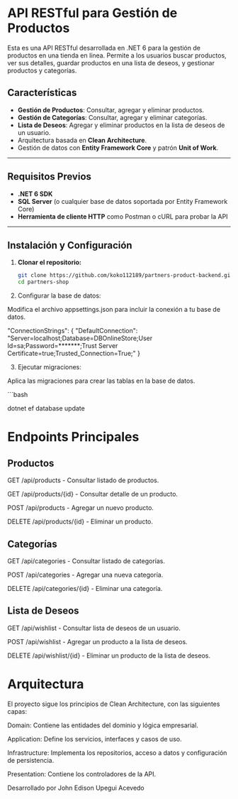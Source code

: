# API RESTful para Gestión de Productos
Esta es una API RESTful desarrollada en .NET 6 para la gestión de productos en una tienda en línea. Permite a los usuarios buscar productos, ver sus detalles, guardar productos en una lista de deseos, y gestionar productos y categorías.

## Características

- **Gestión de Productos**: Consultar, agregar y eliminar productos.
- **Gestión de Categorías**: Consultar, agregar y eliminar categorías.
- **Lista de Deseos**: Agregar y eliminar productos en la lista de deseos de un usuario.
- Arquitectura basada en **Clean Architecture**.
- Gestión de datos con **Entity Framework Core** y patrón **Unit of Work**.

---

## Requisitos Previos

- **.NET 6 SDK**
- **SQL Server** (o cualquier base de datos soportada por Entity Framework Core)
- **Herramienta de cliente HTTP** como Postman o cURL para probar la API

---

## Instalación y Configuración

1. **Clonar el repositorio:**

   ```bash
   git clone https://github.com/koko112189/partners-product-backend.git
   cd partners-shop

2. Configurar la base de datos:

Modifica el archivo appsettings.json para incluir la conexión a tu base de datos.

"ConnectionStrings": {
    "DefaultConnection": "Server=localhost;Database=DBOnlineStore;User Id=sa;Password=*******;Trust Server Certificate=true;Trusted_Connection=True;"
  }
  
3. Ejecutar migraciones:

Aplica las migraciones para crear las tablas en la base de datos.

´´´bash

dotnet ef database update


# **Endpoints Principales**

## Productos
GET /api/products - Consultar listado de productos.

GET /api/products/{id} - Consultar detalle de un producto.

POST /api/products - Agregar un nuevo producto.

DELETE /api/products/{id} - Eliminar un producto.
## Categorías
GET /api/categories - Consultar listado de categorías.

POST /api/categories - Agregar una nueva categoría.

DELETE /api/categories/{id} - Eliminar una categoría.
## Lista de Deseos
GET /api/wishlist - Consultar lista de deseos de un usuario.

POST /api/wishlist - Agregar un producto a la lista de deseos.

DELETE /api/wishlist/{id} - Eliminar un producto de la lista de deseos.

# Arquitectura
El proyecto sigue los principios de Clean Architecture, con las siguientes capas:

Domain: Contiene las entidades del dominio y lógica empresarial.

Application: Define los servicios, interfaces y casos de uso.

Infrastructure: Implementa los repositorios, acceso a datos y configuración de persistencia.

Presentation: Contiene los controladores de la API.

Desarrollado por John Edison Upegui Acevedo

